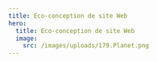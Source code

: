 ```yaml
---
title: Eco-conception de site Web
hero:
  title: Eco-conception de site Web
  image:
    src: /images/uploads/179.Planet.png
---
```

